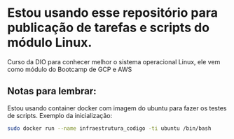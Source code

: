 # Estou usando esse repositório para publicação de tarefas e scripts do módulo Linux.
Curso da DIO para conhecer melhor o sistema operacional Linux, ele vem como módulo do Bootcamp de GCP e AWS

## Notas para lembrar:
Estou usando container docker com imagem do ubuntu para fazer os testes de scripts. 
Exemplo da inicialização:
```bash
sudo docker run --name infraestrutura_codigo -ti ubuntu /bin/bash
```
